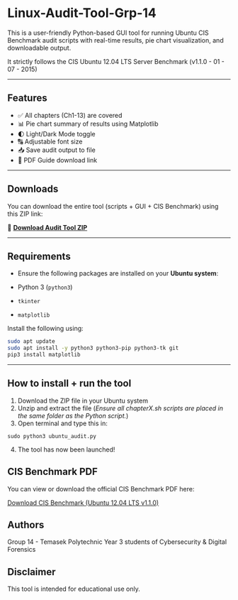 # Linux-Audit-Tool-Grp-14

This is a user-friendly Python-based GUI tool for running Ubuntu CIS Benchmark audit scripts with real-time results, pie chart visualization, and downloadable output.

It strictly follows the CIS Ubuntu 12.04 LTS Server Benchmark (v1.1.0  -   01 - 07 - 2015)

---

## Features

- ✅ All chapters (Ch1-13) are covered
- 📊 Pie chart summary of results using Matplotlib
- 🌓 Light/Dark Mode toggle
- 🔠 Adjustable font size
- 📥 Save audit output to file
- 🔗 PDF Guide download link
  
---

## Downloads

You can download the entire tool (scripts + GUI + CIS Benchmark) using this ZIP link:

🔗 **[Download Audit Tool ZIP](https://github.com/tpjov/Linux-Audit-Tool-Grp-14/archive/refs/heads/main.zip)**

---

## Requirements

- Ensure the following packages are installed on your **Ubuntu system**:

- Python 3 (`python3`)
- `tkinter`  
- `matplotlib`

Install the following using: 
```bash
sudo apt update
sudo apt install -y python3 python3-pip python3-tk git
pip3 install matplotlib
```

---

## How to install + run the tool


1. Download the ZIP file in your Ubuntu system
2. Unzip and extract the file (*Ensure all chapterX.sh scripts are placed in the same folder as the Python script.*)
3. Open terminal and type this in:
```
sudo python3 ubuntu_audit.py
```
4. The tool has now been launched!

## CIS Benchmark PDF

You can view or download the official CIS Benchmark PDF here:

[Download CIS Benchmark (Ubuntu 12.04 LTS v1.1.0)](./CIS_Ubuntu_12.04_LTS_Server_Benchmark_v1.1.0_ARCHIVE.pdf)

## Authors

Group 14 - Temasek Polytechnic
Year 3 students of Cybersecurity & Digital Forensics

## Disclaimer

This tool is intended for educational use only.
